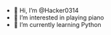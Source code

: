 - 👋 Hi, I’m @Hacker0314
- 👀 I’m interested in playing piano
- 🌱 I’m currently learning Python

<!---
Hacker0314/Hacker0314 is a ✨ special ✨ repository because its `README.md` (this file) appears on your GitHub profile.
You can click the Preview link to take a look at your changes.
--->
